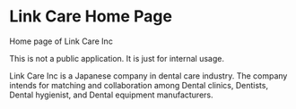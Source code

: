 # Link Care Home Page

Home page of Link Care Inc

This is not a public application. It is just for internal usage.

Link Care Inc is a Japanese company in dental care industry.
The company intends for matching and collaboration among Dental clinics, Dentists, Dental hygienist, and Dental equipment manufacturers.

